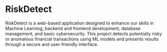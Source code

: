 # RiskDetect
RiskDetect is a web-based application designed to enhance our skills in Machine Learning, backend and frontend development, database management, and basic cybersecurity. This project detects potentially risky or anomalous financial transactions using ML models and presents results through a secure and user-friendly interface.

